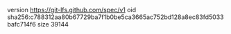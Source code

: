 version https://git-lfs.github.com/spec/v1
oid sha256:c788312aa80b67729ba7f1b0be5ca3665ac752bd128a8ec83fd5033bafc714f6
size 39144

